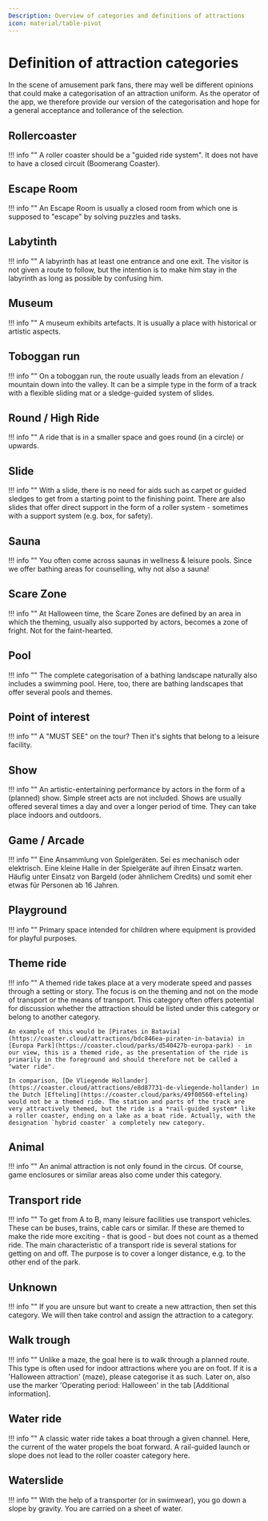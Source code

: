 ```yaml
---
Description: Overview of categories and definitions of attractions
icon: material/table-pivot
---
```

# Definition of attraction categories

In the scene of amusement park fans, there may well be different opinions that could make a categorisation of an attraction uniform. As the operator of the app, we therefore provide our version of the categorisation and hope for a general acceptance and tollerance of the selection.

## Rollercoaster

!!! info ""
    A roller coaster should be a "guided ride system". It does not have to have a closed circuit (Boomerang Coaster).

## Escape Room

!!! info ""
    An Escape Room is usually a closed room from which one is supposed to "escape" by solving puzzles and tasks.

## Labytinth

!!! info ""
    A labyrinth has at least one entrance and one exit. The visitor is not given a route to follow, but the intention is to make him stay in the labyrinth as long as possible by confusing him.

## Museum

!!! info ""
    A museum exhibits artefacts. It is usually a place with historical or artistic aspects.

## Toboggan run

!!! info ""
    On a toboggan run, the route usually leads from an elevation / mountain down into the valley. It can be a simple type in the form of a track with a flexible sliding mat or a sledge-guided system of slides.

## Round / High Ride

!!! info ""
    A ride that is in a smaller space and goes round (in a circle) or upwards.

## Slide

!!! info ""
    With a slide, there is no need for aids such as carpet or guided sledges to get from a starting point to the finishing point. There are also slides that offer direct support in the form of a roller system - sometimes with a support system (e.g. box, for safety).

## Sauna

!!! info ""
    You often come across saunas in wellness & leisure pools. Since we offer bathing areas for counselling, why not also a sauna!

## Scare Zone

!!! info ""
    At Halloween time, the Scare Zones are defined by an area in which the theming, usually also supported by actors, becomes a zone of fright. Not for the faint-hearted.

## Pool

!!! info ""
    The complete categorisation of a bathing landscape naturally also includes a swimming pool. Here, too, there are bathing landscapes that offer several pools and themes.

## Point of interest

!!! info ""
    A "MUST SEE" on the tour? Then it's sights that belong to a leisure facility.

## Show

!!! info ""
    An artistic-entertaining performance by actors in the form of a (planned) show. Simple street acts are not included. Shows are usually offered several times a day and over a longer period of time. They can take place indoors and outdoors.

## Game / Arcade

!!! info ""
    Eine Ansammlung von Spielgeräten. Sei es mechanisch oder elektrisch. Eine kleine Halle in der Spielgeräte auf ihren Einsatz warten. Häufig unter Einsatz von Bargeld (oder ähnlichem Credits) und somit eher etwas für Personen ab 16 Jahren.

## Playground

!!! info ""
    Primary space intended for children where equipment is provided for playful purposes.

## Theme ride

!!! info ""
    A themed ride takes place at a very moderate speed and passes through a setting or story. The focus is on the theming and not on the mode of transport or the means of transport. This category often offers potential for discussion whether the attraction should be listed under this category or belong to another category.

    An example of this would be [Pirates in Batavia](https://coaster.cloud/attractions/bdc846ea-piraten-in-batavia) in [Europa Park](https://coaster.cloud/parks/d540427b-europa-park) - in our view, this is a themed ride, as the presentation of the ride is primarily in the foreground and should therefore not be called a "water ride".

    In comparison, [De Vliegende Hollander](https://coaster.cloud/attractions/e8d87731-de-vliegende-hollander) in the Dutch [Efteling](https://coaster.cloud/parks/49f00560-efteling) would not be a themed ride. The station and parts of the track are very attractively themed, but the ride is a *rail-guided system* like a roller coaster, ending on a lake as a boat ride. Actually, with the designation `hybrid coaster` a completely new category.

## Animal

!!! info ""
    An animal attraction is not only found in the circus. Of course, game enclosures or similar areas also come under this category.

## Transport ride

!!! info ""
    To get from A to B, many leisure facilities use transport vehicles. These can be buses, trains, cable cars or similar. If these are themed to make the ride more exciting - that is good - but does not count as a themed ride. The main characteristic of a transport ride is several stations for getting on and off. The purpose is to cover a longer distance, e.g. to the other end of the park.

## Unknown

!!! info ""
    If you are unsure but want to create a new attraction, then set this category. We will then take control and assign the attraction to a category.

## Walk trough

!!! info ""
    Unlike a maze, the goal here is to walk through a planned route. This type is often used for indoor attractions where you are on foot. If it is a 'Halloween attraction' (maze), please categorise it as such. Later on, also use the marker 'Operating period: Halloween' in the tab [Additional information].

## Water ride

!!! info ""
    A classic water ride takes a boat through a given channel. Here, the current of the water propels the boat forward. A rail-guided launch or slope does not lead to the roller coaster category here.

## Waterslide

!!! info ""
    With the help of a transporter (or in swimwear), you go down a slope by gravity. You are carried on a sheet of water.
